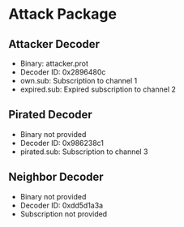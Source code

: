 # Attack Package
## Attacker Decoder
 - Binary: attacker.prot
 - Decoder ID: 0x2896480c
 - own.sub: Subscription to channel 1
 - expired.sub: Expired subscription to channel 2

## Pirated Decoder
 - Binary not provided
 - Decoder ID: 0x986238c1
 - pirated.sub: Subscription to channel 3

## Neighbor Decoder
 - Binary not provided
 - Decoder ID: 0xdd5d1a3a
 - Subscription not provided
